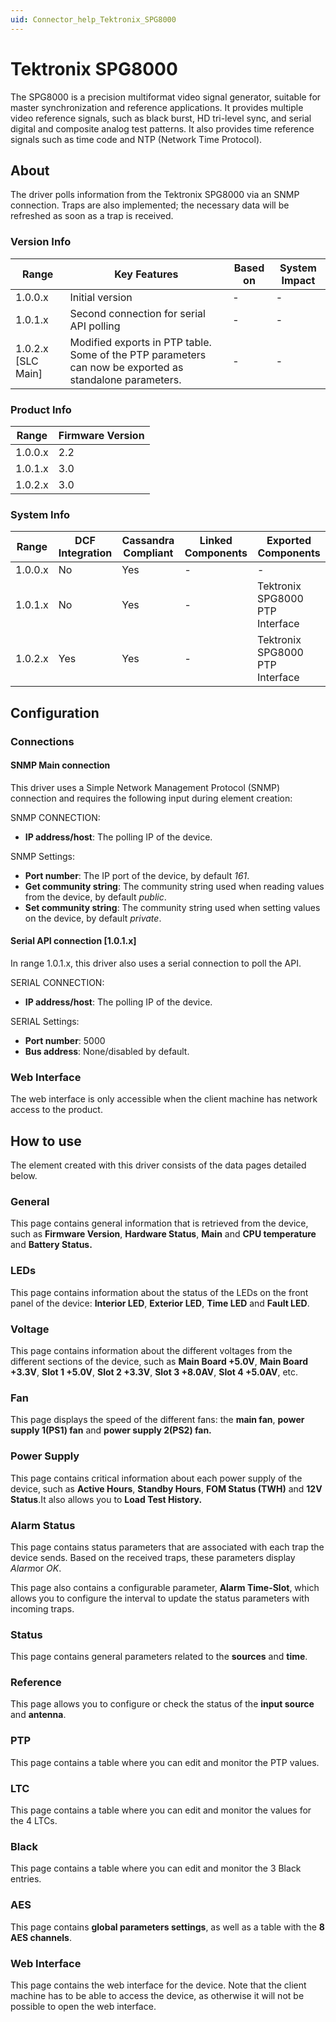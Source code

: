 ```yaml
---
uid: Connector_help_Tektronix_SPG8000
---
```


# Tektronix SPG8000

The SPG8000 is a precision multiformat video signal generator, suitable for master synchronization and reference applications. It provides multiple video reference signals, such as black burst, HD tri-level sync, and serial digital and composite analog test patterns. It also provides time reference signals such as time code and NTP (Network Time Protocol).

## About

The driver polls information from the Tektronix SPG8000 via an SNMP connection. Traps are also implemented; the necessary data will be refreshed as soon as a trap is received.

### Version Info

| **Range**            | **Key Features**                                                                                        | **Based on** | **System Impact** |
|----------------------|---------------------------------------------------------------------------------------------------------|--------------|-------------------|
| 1.0.0.x              | Initial version                                                                                         | \-           | \-                |
| 1.0.1.x              | Second connection for serial API polling                                                                | \-           | \-                |
| 1.0.2.x \[SLC Main\] | Modified exports in PTP table. Some of the PTP parameters can now be exported as standalone parameters. | \-           | \-                |

### Product Info

| **Range** | **Firmware Version** |
|-----------|----------------------|
| 1.0.0.x   | 2.2                  |
| 1.0.1.x   | 3.0                  |
| 1.0.2.x   | 3.0                  |

### System Info

| **Range** | **DCF Integration** | **Cassandra Compliant** | **Linked Components** | **Exported Components**         |
|-----------|---------------------|-------------------------|-----------------------|---------------------------------|
| 1.0.0.x   | No                  | Yes                     | \-                    | \-                              |
| 1.0.1.x   | No                  | Yes                     | \-                    | Tektronix SPG8000 PTP Interface |
| 1.0.2.x   | Yes                 | Yes                     | \-                    | Tektronix SPG8000 PTP Interface |

## Configuration

### Connections

#### SNMP Main connection

This driver uses a Simple Network Management Protocol (SNMP) connection and requires the following input during element creation:

SNMP CONNECTION:

- **IP address/host**: The polling IP of the device.

SNMP Settings:

- **Port number**: The IP port of the device, by default *161*.
- **Get community string**: The community string used when reading values from the device, by default *public*.
- **Set community string**: The community string used when setting values on the device, by default *private*.

#### Serial API connection \[1.0.1.x\]

In range 1.0.1.x, this driver also uses a serial connection to poll the API.

SERIAL CONNECTION:

- **IP address/host**: The polling IP of the device.

SERIAL Settings:

- **Port number**: 5000
- **Bus address**: None/disabled by default.

### Web Interface

The web interface is only accessible when the client machine has network access to the product.

## How to use

The element created with this driver consists of the data pages detailed below.

### General

This page contains general information that is retrieved from the device, such as **Firmware Version**, **Hardware Status**, **Main** and **CPU temperature** and **Battery Status.**

### LEDs

This page contains information about the status of the LEDs on the front panel of the device: **Interior LED**, **Exterior LED**, **Time LED** and **Fault LED**.

### Voltage

This page contains information about the different voltages from the different sections of the device, such as **Main Board +5.0V**, **Main Board +3.3V**, **Slot 1 +5.0V**, **Slot 2 +3.3V**, **Slot 3 +8.0AV**, **Slot 4 +5.0AV**, etc.

### Fan

This page displays the speed of the different fans: the **main fan**, **power supply 1(PS1) fan** and **power supply 2(PS2) fan.**

### Power Supply

This page contains critical information about each power supply of the device, such as **Active Hours**, **Standby Hours**, **FOM Status (TWH)** and **12V Status**.It also allows you to **Load Test History.**

### Alarm Status

This page contains status parameters that are associated with each trap the device sends. Based on the received traps, these parameters display *Alarm*or *OK*.

This page also contains a configurable parameter, **Alarm Time-Slot**, which allows you to configure the interval to update the status parameters with incoming traps.

### Status

This page contains general parameters related to the **sources** and **time**.

### Reference

This page allows you to configure or check the status of the **input source** and **antenna**.

### PTP

This page contains a table where you can edit and monitor the PTP values.

### LTC

This page contains a table where you can edit and monitor the values for the 4 LTCs.

### Black

This page contains a table where you can edit and monitor the 3 Black entries.

### AES

This page contains **global parameters settings**, as well as a table with the **8 AES channels**.

### Web Interface

This page contains the web interface for the device. Note that the client machine has to be able to access the device, as otherwise it will not be possible to open the web interface.
